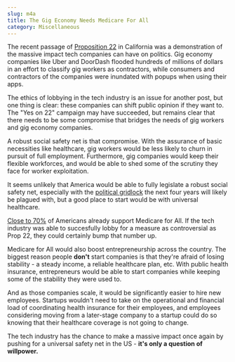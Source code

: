```yaml
---
slug: m4a
title: The Gig Economy Needs Medicare For All
category: Miscellaneous
---
```


The recent passage of [Proposition 22](https://en.wikipedia.org/wiki/2020_California_Proposition_22) in California was a demonstration of the massive impact tech companies can have on politics. Gig economy companies like Uber and DoorDash flooded hundreds of millions of dollars in an effort to classify gig workers as contractors, while consumers and contractors of the companies were inundated with popups when using their apps.

The ethics of lobbying in the tech industry is an issue for another post, but one thing is clear: these companies can shift public opinion if they want to. The "Yes on 22" campaign may have succeeded, but remains clear that there needs to be some compromise that bridges the needs of gig workers and gig economy companies.

A robust social safety net is that compromise. With the assurance of basic necessities like healthcare, gig workers would be less likely to churn in pursuit of full employment. Furthermore, gig companies would keep their flexible workforces, and would be able to shed some of the scrutiny they face for worker exploitation.

It seems unlikely that America would be able to fully legislate a robust social safety net, especially with the [political gridlock](https://www.ft.com/content/67280146-142d-4568-b320-6842082dd325) the next four years will likely be plagued with, but a good place to start would be with universal healthcare.

[Close to 70%](https://www.kff.org/health-reform/poll-finding/kff-health-tracking-poll-january-2020/) of Americans already support Medicare for All. If the tech industry was able to succesfully lobby for a measure as controversial as Prop 22, they could certainly bump that number up.

Medicare for All would also boost entrepreneurship across the country. The biggest reason people **don't** start companies is that they're afraid of losing stability - a steady income, a reliable healthcare plan, etc. With public health insurance, entrepreneurs would be able to start companies while keeping some of the stability they were used to.

And as those companies scale, it would be significantly easier to hire new employees. Startups wouldn't need to take on the operational and financial load of coordinating health insurance for their employees, and employees considering moving from a later-stage company to a startup could do so knowing that their healthcare coverage is not going to change.

The tech industry has the chance to make a massive impact once again by pushing for a universal safety net in the US - **it's only a question of willpower.**
